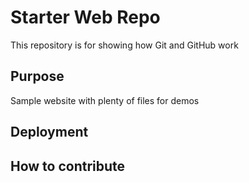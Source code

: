 # Starter Web Repo

This repository is for showing how Git and GitHub work

## Purpose

Sample website with plenty of files for demos

## Deployment 

## How to contribute